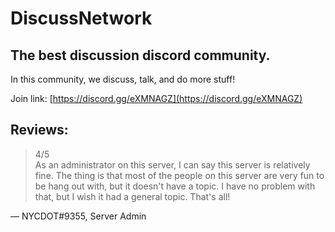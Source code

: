 # DiscussNetwork
## The best discussion discord community.

In this community, we discuss, talk, and do more stuff!

Join link: [https://discord.gg/eXMNAGZ](https://discord.gg/eXMNAGZ)

## Reviews:

> 4/5  
> As an administrator on this server, I can say this server is relatively fine. The thing is that most of the people on this server are very fun to be hang out with, but it doesn't have a topic. I have no problem with that, but I wish it had a general topic. That's all!

&mdash; NYCDOT#9355, Server Admin
